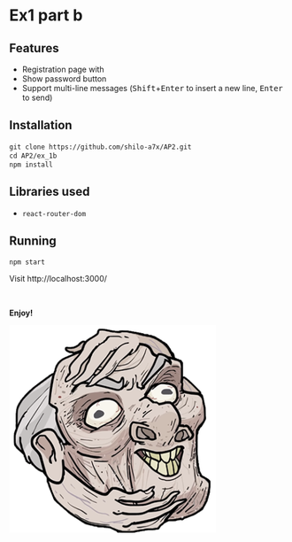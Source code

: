 # Ex1 part b

## Features
- Registration page with 
- Show password button
- Support multi-line messages (<kbd>Shift</kbd>+<kbd>Enter</kbd> to insert a new line, <kbd>Enter</kbd> to send)

## Installation
```shell
git clone https://github.com/shilo-a7x/AP2.git
cd AP2/ex_1b
npm install
```

## Libraries used
 - `react-router-dom`

## Running
```shell
npm start
```
Visit http://localhost:3000/

<br>

**Enjoy!**

![like a mozzarella](public/profilePic/grandpa.png)
